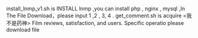 install_lnmp_v1.sh is INSTALL lnmp ,you can install php , nginx , mysql ,In The File Download，please input 1 ,2 , 3, 4 . 
get_comment.sh is acquire <我不是药神> Film reviews, satisfaction, and users. 
Specific operatio please download file 
